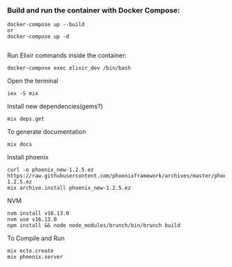 ### Build and run the container with Docker Compose:

```
docker-compose up --build
or
docker-compose up -d


```

Run Elixir commands inside the container:

```
docker-compose exec elixir_dev /bin/bash
```

Open the terminal
```
iex -S mix
```

Install new dependencies(gems?)
```
mix deps.get
```

To generate documentation
```
mix docs
```

Install phoenix
```
curl -o phoenix_new-1.2.5.ez https://raw.githubusercontent.com/phoenixframework/archives/master/phoenix_new-1.2.5.ez
mix archive.install phoenix_new-1.2.5.ez
```

NVM
```
nvm install v16.13.0
nvm use v16.13.0
npm install && node node_modules/brunch/bin/brunch build
```

To Compile and Run
```
mix ecto.create
mix phoenix.server
```
